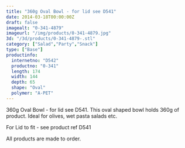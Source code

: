 ```yaml
---
title: "360g Oval Bowl - for lid see D541"
date: 2014-03-18T00:00:00Z
draft: false
imagealt: "0-341-4879"
imageurl: "/img/products/0-341-4879.jpg"
3d: "/3d/products/0-341-4879-.stl"
category: ["Salad","Party","Snack"]
type: ["Base"]
productinfo:
  internetno: "D542"
  productno: "0-341"
  length: 174
  width: 144
  depth: 65
  shape: "Oval"
  polymer: "A-PET"
---
```

360g Oval Bowl - for lid see D541. This oval shaped bowl holds 360g of product. Ideal for olives, wet pasta salads etc.

For Lid to fit - see product ref D541

 

All products are made to order.